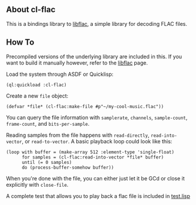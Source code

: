 ## About cl-flac
This is a bindings library to [libflac](https://shirakumo.org/project/libflac), a simple library for decoding FLAC files.

## How To
Precompiled versions of the underlying library are included in this. If you want to build it manually however, refer to the [libflac](https://shirakumo.org/project/libflac) page.

Load the system through ASDF or Quicklisp:

    (ql:quickload :cl-flac)

Create a new `file` object:

    (defvar *file* (cl-flac:make-file #p"~/my-cool-music.flac"))

You can query the file information with `samplerate`, `channels`, `sample-count`, `frame-count`, and `bits-per-sample`.

Reading samples from the file happens with `read-directly`, `read-into-vector`, or `read-to-vector`. A basic playback loop could look like this:

    (loop with buffer = (make-array 512 :element-type 'single-float)
          for samples = (cl-flac:read-into-vector *file* buffer)
          until (= 0 samples)
          do (process-buffer-somehow buffer))

When you're done with the file, you can either just let it be GCd or close it explicitly with `close-file`.

A complete test that allows you to play back a flac file is included in [test.lisp](test.lisp)
